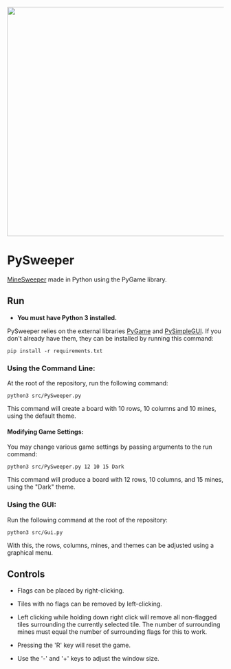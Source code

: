 <p align="center">
  <img src="demo.gif" width=600 height=533>
</p>

# PySweeper

[MineSweeper](https://en.wikipedia.org/wiki/Minesweeper_(video_game)) made in Python using the PyGame library.

## Run

* **You must have Python 3 installed.**

PySweeper relies on the external libraries [PyGame](https://www.pygame.org) and [PySimpleGUI](https://www.pysimplegui.org). If you don't already have them, they can be installed by running this command:

```
pip install -r requirements.txt
```

### Using the Command Line:

At the root of the repository, run the following command:
```
python3 src/PySweeper.py
```
This command will create a board with 10 rows, 10 columns and 10 mines, using the default theme.

#### Modifying Game Settings:

You may change various game settings by passing arguments to the run command:
```
python3 src/PySweeper.py 12 10 15 Dark
```
This command will produce a board with 12 rows, 10 columns, and 15 mines, using the "Dark" theme.

### Using the GUI:

Run the following command at the root of the repository:
```
python3 src/Gui.py
```
With this, the rows, columns, mines, and themes can be adjusted using a graphical menu.

## Controls

* Flags can be placed by right-clicking.
* Tiles with no flags can be removed by left-clicking.
* Left clicking while holding down right click will remove all non-flagged tiles surrounding the currently selected tile. The number of surrounding mines must equal the number of surrounding flags for this to work.

* Pressing the 'R' key will reset the game.
* Use the '-' and '+' keys to adjust the window size.
